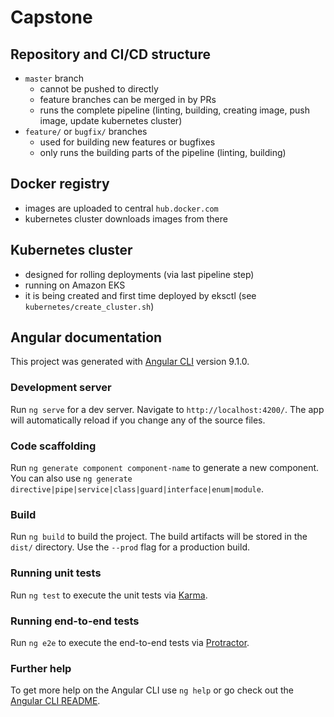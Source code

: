 # Capstone

## Repository and CI/CD structure

- `master` branch
  - cannot be pushed to directly
  - feature branches can be merged in by PRs
  - runs the complete pipeline (linting, building, creating image, push image, update kubernetes cluster)
- `feature/` or `bugfix/` branches
  - used for building new features or bugfixes
  - only runs the building parts of the pipeline (linting, building)

## Docker registry

- images are uploaded to central `hub.docker.com`
- kubernetes cluster downloads images from there

## Kubernetes cluster

- designed for rolling deployments (via last pipeline step)
- running on Amazon EKS
- it is being created and first time deployed by eksctl (see `kubernetes/create_cluster.sh`)

## Angular documentation

This project was generated with [Angular CLI](https://github.com/angular/angular-cli) version 9.1.0.

### Development server

Run `ng serve` for a dev server. Navigate to `http://localhost:4200/`. The app will automatically reload if you change any of the source files.

### Code scaffolding

Run `ng generate component component-name` to generate a new component. You can also use `ng generate directive|pipe|service|class|guard|interface|enum|module`.

### Build

Run `ng build` to build the project. The build artifacts will be stored in the `dist/` directory. Use the `--prod` flag for a production build.

### Running unit tests

Run `ng test` to execute the unit tests via [Karma](https://karma-runner.github.io).

### Running end-to-end tests

Run `ng e2e` to execute the end-to-end tests via [Protractor](http://www.protractortest.org/).

### Further help

To get more help on the Angular CLI use `ng help` or go check out the [Angular CLI README](https://github.com/angular/angular-cli/blob/master/README.md).
